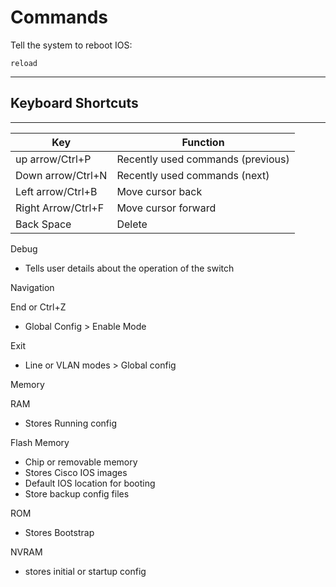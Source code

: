 # Commands

Tell the system to reboot IOS:
```
reload
```  

---
## Keyboard Shortcuts
---

| Key | Function |
|---|---|
|up arrow/Ctrl+P | Recently used commands (previous)|
|Down arrow/Ctrl+N | Recently used commands (next)|
|Left arrow/Ctrl+B | Move cursor back|
|Right Arrow/Ctrl+F | Move cursor forward|
|Back Space | Delete|

Debug

-   Tells user details about the operation of the switch

Navigation

End or Ctrl+Z

-   Global Config > Enable Mode

Exit

-   Line or VLAN modes > Global config

Memory

RAM

-   Stores Running config

Flash Memory

-   Chip or removable memory
-   Stores Cisco IOS images
-   Default IOS location for booting
-   Store backup config files

ROM

-   Stores Bootstrap

NVRAM

-   stores initial or startup config
